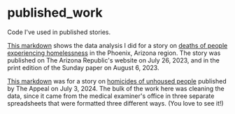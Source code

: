 # published_work
Code I've used in published stories.

[This markdown](https://julietterihl.github.io/published_work/Homeless_Deaths_2022.html) shows the data analysis I did for a story on [deaths of people experiencing homelessness](https://www.azcentral.com/story/news/local/phoenix/2023/07/26/hundreds-of-maricopa-county-homeless-population-died-in-2022/69903536007/) in the Phoenix, Arizona region. The story was published on The Arizona Republic's website on July 26, 2023, and in the print edition of the Sunday paper on August 6, 2023.

[This markdown](https://julietterihl.github.io/published_work/Homeless_Deaths_2023.html) was for a story on [homicides of unhoused people](https://theappeal.org/unhoused-people-are-being-killed-at-alarming-rates/) published by The Appeal on July 3, 2024. The bulk of the work here was cleaning the data, since it came from the medical examiner's office in three separate spreadsheets that were formatted three different ways. (You love to see it!)
